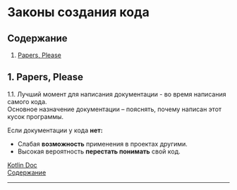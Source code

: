 # Законы создания кода
## Содержание

1. [Papers, Please](#1-papers-please)

## 1. Papers, Please
1.1. Лучший момент для написания документации - во время написания самого кода.    
Основное назначение документации – пояснять, почему написан этот кусок программы.

Если документации у кода **нет:**
+ Слабая **возможность** применения в проектах другими.
+ Высокая вероятность **перестать понимать** свой код.

[Kotlin Doc](https://kotlinlang.ru/docs/reference/kotlin-doc.html)  
[Содержание](#содержание)

____

## 
